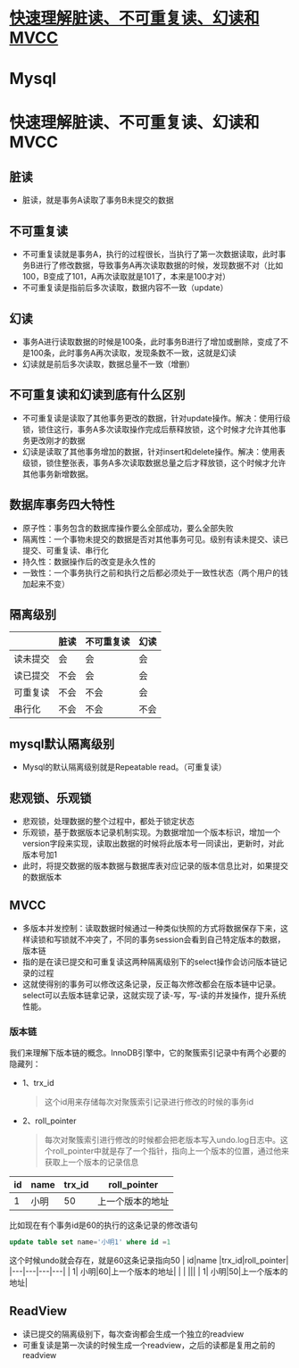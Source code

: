 # [快速理解脏读、不可重复读、幻读和MVCC](https://github.com/liu-cj25/blog/issues/11)

# Mysql

# 快速理解脏读、不可重复读、幻读和MVCC
## 脏读
- 脏读，就是事务A读取了事务B未提交的数据
  
## 不可重复读
- 不可重复读就是事务A，执行的过程很长，当执行了第一次数据读取，此时事务B进行了修改数据，导致事务A再次读取数据的时候，发现数据不对（比如100，B变成了101，A再次读取就是101了，本来是100才对）
- 不可重复读是指前后多次读取，数据内容不一致（update）

## 幻读
- 事务A进行读取数据的时候是100条，此时事务B进行了增加或删除，变成了不是100条，此时事务A再次读取，发现条数不一致，这就是幻读
- 幻读就是前后多次读取，数据总量不一致（增删）

## 不可重复读和幻读到底有什么区别
- 不可重复读是读取了其他事务更改的数据，针对update操作。解决：使用行级锁，锁住这行，事务A多次读取操作完成后蔡释放锁，这个时候才允许其他事务更改刚才的数据
- 幻读是读取了其他事务增加的数据，针对insert和delete操作。解决：使用表级锁，锁住整张表，事务A多次读取数据总量之后才释放锁，这个时候才允许其他事务新增数据。

## 数据库事务四大特性
- 原子性：事务包含的数据库操作要么全部成功，要么全部失败
- 隔离性：一个事物未提交的数据是否对其他事务可见。级别有读未提交、读已提交、可重复读、串行化
- 持久性：数据操作后的改变是永久性的
- 一致性：一个事务执行之前和执行之后都必须处于一致性状态（两个用户的钱加起来不变）

## 隔离级别
|        | 脏读  | 不可重复读 |幻读|
|  ----  | ----  |   ---|---|
| 读未提交  | 会 |会|会|
| 读已提交  | 不会 |会|会
| 可重复读  | 不会 |不会|会
| 串行化  | 不会 |不会|不会
## mysql默认隔离级别
- Mysql的默认隔离级别就是Repeatable read。（可重复读）

## 悲观锁、乐观锁
- 悲观锁，处理数据的整个过程中，都处于锁定状态
- 乐观锁，基于数据版本记录机制实现。为数据增加一个版本标识，增加一个version字段来实现，读取出数据的时候将此版本号一同读出，更新时，对此版本号加1
- 此时，将提交数据的版本数据与数据库表对应记录的版本信息比对，如果提交的数据版本

## MVCC
- 多版本并发控制：读取数据时候通过一种类似快照的方式将数据保存下来，这样读锁和写锁就不冲突了，不同的事务session会看到自己特定版本的数据，版本链
- 指的是在读已提交和可重复读这两种隔离级别下的select操作会访问版本链记录的过程
- 这就使得别的事务可以修改这条记录，反正每次修改都会在版本链中记录。select可以去版本链拿记录，这就实现了读-写，写-读的并发操作，提升系统性能。
### 版本链
我们来理解下版本链的概念。InnoDB引擎中，它的聚簇索引记录中有两个必要的隐藏列：
- 1、trx_id
  >  这个id用来存储每次对聚簇索引记录进行修改的时候的事务id
- 2、roll_pointer
  >  每次对聚簇索引进行修改的时候都会把老版本写入undo.log日志中。这个roll_pointer中就是存了一个指针，指向上一个版本的位置，通过他来获取上一个版本的记录信息

| id|name |trx_id|roll_pointer|
|---|---|---|---|
| 1| 小明|50|上一个版本的地址|

比如现在有个事务id是60的执行的这条记录的修改语句
```sql
update table set name='小明1' where id =1
```
这个时候undo就会存在，就是60这条记录指向50
| id|name |trx_id|roll_pointer|
|---|---|---|---|
| 1| 小明|60|上一个版本的地址|
| | |||
| 1| 小明|50|上一个版本的地址|

## ReadView
- 读已提交的隔离级别下，每次查询都会生成一个独立的readview
- 可重复读是第一次读的时候生成一个readview，之后的读都是复用之前的readview